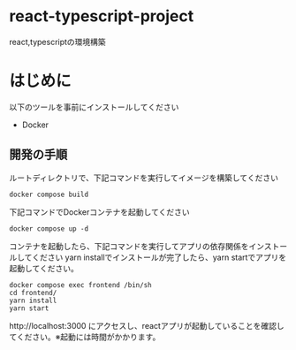 # react-typescript-project
react,typescriptの環境構築

# はじめに

以下のツールを事前にインストールしてください

- Docker

## 開発の手順

ルートディレクトリで、下記コマンドを実行してイメージを構築してください

```
docker compose build
```

<!-- すでに作成済み -->
<!-- React, TypeScriptでプロジェクトを作成

```
docker compose run --rm frontend sh -c 'npx create-react-app frontend --template typescript'
``` -->

下記コマンドでDockerコンテナを起動してください

```
docker compose up -d
```

コンテナを起動したら、下記コマンドを実行してアプリの依存関係をインストールしてください
yarn installでインストールが完了したら、yarn startでアプリを起動してください。

```
docker compose exec frontend /bin/sh
cd frontend/
yarn install
yarn start
```


http://localhost:3000 にアクセスし、reactアプリが起動していることを確認してください。※起動には時間がかかります。